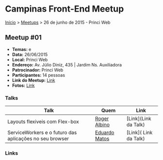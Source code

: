 Campinas Front-End Meetup
======

[Início](https://github.com/FRONTEND-CPS) > [Meetups](README.md) > 26 de junho de 2015 - Princi Web

## Meetup #01

* **Temas:**  e
* **Data:** 26/06/2015
* **Local:** Princi Web
* **Endereço:** Av. Júlio Diniz, 435 | Jardim Ns. Auxiliadora
* **Patrocinador:** Princi Web
* **Participantes:** 14 pessoas
* **Link do Meetup:** [Link](http://www.meetup.com/pt/Campinas-Front-End-Meetup/)
* **Fotos:** [Link](http://www.meetup.com/pt/Campinas-Front-End-Meetup/photos/)

### Talks

| Talk            | Quem           | Link                                                              |
| --------------- | -------------  | ----------------------------------------------------------------- |
| Layouts flexiveis com Flex-box | [Roger Albino](https://twitter.com/) | [Link](Link da Talk)     |
| ServiceWorkers e o futuro das aplicações no seu browser | [Eduardo Matos](https://twitter.com/eduardojmatos) | [Link]( Link da Talk)

<!-- Link de assuntos falados durante o encontro -->
### Links

<!-- Exemplo
* [React + Flux](Link sobre)
-->